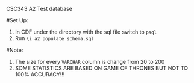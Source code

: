 CSC343 A2 Test database

#Set Up:
1. In CDF under the directory with the sql file switch to ```psql```
2. Run ```\i a2 populate schema.sql```

#Note:
1. The size for every ```VARCHAR``` column is change from 20 to 200
2. SOME STATISTICS ARE BASED ON GAME OF THRONES BUT NOT TO 100% ACCURACY!!!